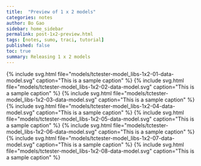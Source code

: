 ```yaml
---
title:  "Preview of 1 x 2 models"
categories: notes
author: Bo Gao
sidebar: home_sidebar
permalink: post-1x2-preview.html
tags: [notes, sumo, traci, tutorial]
published: false
toc: true
summary: Releasing 1 x 2 models
---
```


{% include svg.html file="models/tctester-model_libs-1x2-01-data-model.svg" caption="This is a sample caption" %}
{% include svg.html file="models/tctester-model_libs-1x2-02-data-model.svg" caption="This is a sample caption" %}
{% include svg.html file="models/tctester-model_libs-1x2-03-data-model.svg" caption="This is a sample caption" %}
{% include svg.html file="models/tctester-model_libs-1x2-04-data-model.svg" caption="This is a sample caption" %}
{% include svg.html file="models/tctester-model_libs-1x2-05-data-model.svg" caption="This is a sample caption" %}
{% include svg.html file="models/tctester-model_libs-1x2-06-data-model.svg" caption="This is a sample caption" %}
{% include svg.html file="models/tctester-model_libs-1x2-07-data-model.svg" caption="This is a sample caption" %}
{% include svg.html file="models/tctester-model_libs-1x2-08-data-model.svg" caption="This is a sample caption" %}
